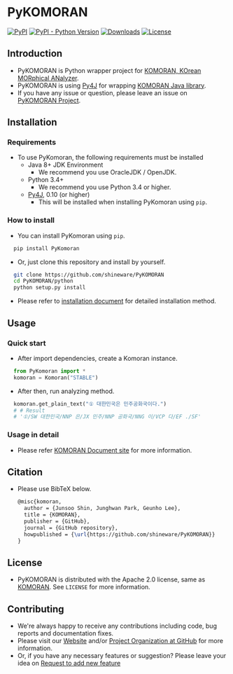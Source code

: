 # PyKOMORAN

[![PyPI](https://img.shields.io/pypi/v/PyKomoran.svg)](https://pypi.org/project/PyKomoran)
[![PyPI - Python Version](https://img.shields.io/pypi/pyversions/PyKomoran.svg)](https://pypi.org/project/PyKomoran)
[![Downloads](https://img.shields.io/pypi/dm/PyKomoran.svg)](https://pypi.org/project/PyKomoran)
[![License](https://img.shields.io/github/license/shineware/PyKOMORAN.svg)](https://www.apache.org/licenses/LICENSE-2.0)

## Introduction

* PyKOMORAN is Python wrapper project for [KOMORAN, KOrean MORphical ANalyzer](https://github.com/shin285/KOMORAN).
* PyKOMORAN is using [Py4J](https://github.com/bartdag/py4j) for wrapping [KOMORAN Java library](https://github.com/shin285/KOMORAN).
* If you have any issue or question, please leave an issue on [PyKOMORAN Project](https://github.com/shineware/PyKOMORAN/issues).

## Installation

### Requirements

* To use PyKomoran, the following requirements must be installed
  * Java 8+ JDK Environment
    * We recommend you use OracleJDK / OpenJDK.
  * Python 3.4+
    * We recommend you use Python 3.4 or higher.
  * [Py4J](https://www.py4j.org/install.html), 0.10 (or higher)
    * This will be installed when installing PyKomoran using `pip`.

### How to install

* You can install PyKomoran using `pip`.

```bash
  pip install PyKomoran
```

* Or, just clone this repository and install by yourself.

```sh
  git clone https://github.com/shineware/PyKOMORAN
  cd PyKOMORAN/python
  python setup.py install
```

* Please refer to [installation document](https://pydocs.komoran.kr/firststep/installation.html?utm_source=PyPI&utm_medium=Referral&utm_campaign=PyKomoran) for detailed installation method.

## Usage

### Quick start

* After import dependencies, create a Komoran instance.

```python
  from PyKomoran import *
  komoran = Komoran("STABLE")
```

* After then, run analyzing method.

```python
  komoran.get_plain_text("① 대한민국은 민주공화국이다.")
  # # Result
  # '①/SW 대한민국/NNP 은/JX 민주/NNP 공화국/NNG 이/VCP 다/EF ./SF'
```

### Usage in detail

* Please refer [KOMORAN Document site](https://pydocs.komoran.kr/firststep/tutorial.html?utm_source=PyPI&utm_medium=Referral&utm_campaign=PyKomoran) for more information.

## Citation

* Please use BibTeX below.

  ```tex
  @misc{komoran,
    author = {Junsoo Shin, Junghwan Park, Geunho Lee},
    title = {KOMORAN},
    publisher = {GitHub},
    journal = {GitHub repository},
    howpublished = {\url{https://github.com/shineware/PyKOMORAN}}
  }
  ```

## License

* PyKOMORAN is distributed with the Apache 2.0 license, same as [KOMORAN](https://github.com/shin285/KOMORAN). See `LICENSE` for more information.

## Contributing

* We're always happy to receive any contributions including code, bug reports and documentation fixes.
* Please visit our [Website](https://www.shineware.co.kr/products/komoran/#demo?utm_source=PyPI&utm_medium=Referral&utm_campaign=PyKomoran) and/or [Project Organization at GitHub](https://github.com/komoran) for more information.
* Or, if you have any necessary features or suggestion? Please leave your idea on [Request to add new feature](https://github.com/shineware/PyKOMORAN/issues/new?template=FEATURE_REQUEST.md)
